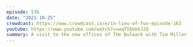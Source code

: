 ```yaml
---
episode: 536
date: "2021-10-25"
crowdcast: https://www.crowdcast.io/e/in-lieu-of-fun-episode-163
youtube: https://www.youtube.com/watch?v=wqTI6UekJ2Q
summary: A visit to the new offices of The Bulwark with Tim Miller
---
```

